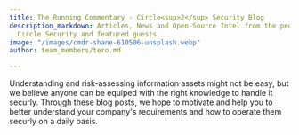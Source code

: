 ```yaml
---
title: The Running Commentary - Circle<sup>2</sup> Security Blog
description_markdown: Articles, News and Open-Source Intel from the people of Squared
  Circle Security and featured guests.
image: "/images/cmdr-shane-610506-unsplash.webp"
author: team_members/tero.md

---
```

Understanding and risk-assessing information assets might not be easy, but we believe anyone can be equiped with the right knowledge to handle it securly. Through these blog posts, we hope to motivate and help you to better understand your company's requirements and how to operate them securly on a daily basis.
